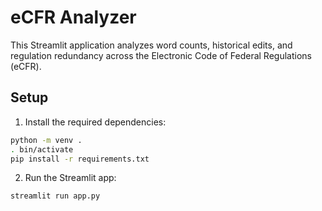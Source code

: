 # eCFR Analyzer

This Streamlit application analyzes word counts, historical edits, and regulation redundancy across the Electronic Code of Federal Regulations (eCFR).

## Setup
1. Install the required dependencies:
```bash
python -m venv .
. bin/activate
pip install -r requirements.txt
```

2. Run the Streamlit app:
```bash
streamlit run app.py
```
